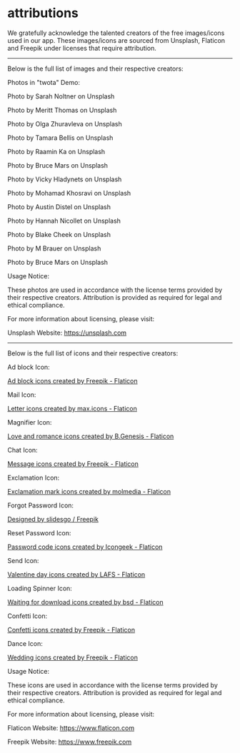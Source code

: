 # attributions

We gratefully acknowledge the talented creators of the free images/icons used in our app. These images/icons are sourced from Unsplash, Flaticon and Freepik under licenses that require attribution.


--------------------------------------------------------------------------------------


Below is the full list of images and their respective creators:

Photos in "twota" Demo:

Photo by Sarah Noltner on Unsplash

Photo by Meritt Thomas on Unsplash
 
Photo by Olga Zhuravleva on Unsplash 

Photo by Tamara Bellis on Unsplash
 
Photo by Raamin Ka on Unsplash

Photo by Bruce Mars on Unsplash

Photo by Vicky Hladynets on Unsplash 

Photo by Mohamad Khosravi on Unsplash 

Photo by Austin Distel on Unsplash 

Photo by Hannah Nicollet on Unsplash 

Photo by Blake Cheek on Unsplash 

Photo by M Brauer on Unsplash 

Photo by Bruce Mars on Unsplash

Usage Notice:

These photos are used in accordance with the license terms provided by their respective creators. Attribution is provided as required for legal and ethical compliance.

For more information about licensing, please visit:

Unsplash Website: https://unsplash.com


--------------------------------------------------------------------------------------


Below is the full list of icons and their respective creators:

Ad block Icon:

<a href="https://www.flaticon.com/free-icons/ad-block" title="ad block icons">Ad block icons created by Freepik - Flaticon</a>


Mail Icon:

<a href="https://www.flaticon.com/free-icons/letter" title="letter icons">Letter icons created by max.icons - Flaticon</a>


Magnifier Icon:

<a href="https://www.flaticon.com/free-icons/love-and-romance" title="love and romance icons">Love and romance icons created by B.Genesis - Flaticon</a>


Chat Icon:

<a href="https://www.flaticon.com/free-icons/message" title="message icons">Message icons created by Freepik - Flaticon</a>


Exclamation Icon:

<a href="https://www.flaticon.com/free-icons/exclamation-mark" title="exclamation mark icons">Exclamation mark icons created by molmedia - Flaticon</a>


Forgot Password Icon:

<a href="http://www.freepik.com">Designed by slidesgo / Freepik</a>


Reset Password Icon:

<a href="https://www.flaticon.com/free-icons/password-code" title="password code icons">Password code icons created by Icongeek - Flaticon</a>


Send Icon:

<a href="https://www.flaticon.com/free-icons/valentine-day" title="valentine day icons">Valentine day icons created by LAFS - Flaticon</a>


Loading Spinner Icon:

<a href="https://www.flaticon.com/free-icons/waiting-for-download" title="waiting for download icons">Waiting for download icons created by bsd - Flaticon</a>


Confetti Icon:

<a href="https://www.flaticon.com/free-icons/confetti" title="confetti icons">Confetti icons created by Freepik - Flaticon</a>


Dance Icon:

<a href="https://www.flaticon.com/free-icons/wedding" title="wedding icons">Wedding icons created by Freepik - Flaticon</a>


Usage Notice:

These icons are used in accordance with the license terms provided by their respective creators. Attribution is provided as required for legal and ethical compliance.

For more information about licensing, please visit:

Flaticon Website: https://www.flaticon.com

Freepik Website: https://www.freepik.com


